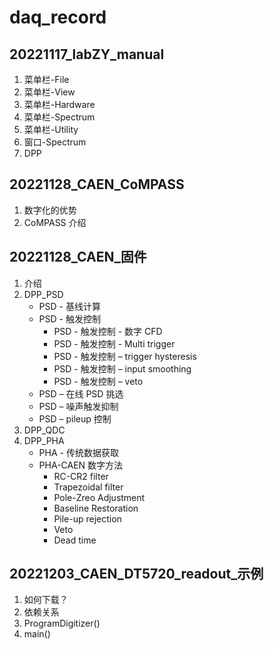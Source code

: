 # daq_record

## 20221117_labZY_manual
1. 菜单栏-File
2. 菜单栏-View
3. 菜单栏-Hardware
4. 菜单栏-Spectrum
5. 菜单栏-Utility
6. 窗口-Spectrum
7. DPP


## 20221128_CAEN_CoMPASS
1. 数字化的优势
2. CoMPASS 介绍


## 20221128_CAEN_固件
1. 介绍
2. DPP_PSD
   * PSD - 基线计算
   * PSD - 触发控制
      * PSD - 触发控制 - 数字 CFD
      * PSD - 触发控制 - Multi trigger
      * PSD - 触发控制 – trigger hysteresis
      * PSD - 触发控制 – input smoothing
      * PSD - 触发控制 – veto
   * PSD – 在线 PSD 挑选
   * PSD – 噪声触发抑制
   * PSD – pileup 控制
3. DPP_QDC
4. DPP_PHA
   * PHA - 传统数据获取
   * PHA-CAEN 数字方法
      * RC-CR2 filter
      * Trapezoidal filter
      * Pole-Zreo Adjustment
      * Baseline Restoration
      * Pile-up rejection
      * Veto
      * Dead time


## 20221203_CAEN_DT5720_readout_示例
1. 如何下载？
2. 依赖关系
3. ProgramDigitizer()
4. main()
